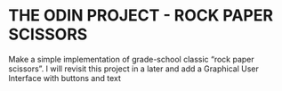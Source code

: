 # THE ODIN PROJECT - ROCK PAPER SCISSORS
Make a simple implementation of grade-school classic “rock paper scissors”. 
I will revisit this project in a later and add a Graphical User Interface with buttons and text
